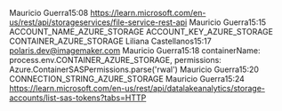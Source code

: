 Mauricio Guerra15:08
https://learn.microsoft.com/en-us/rest/api/storageservices/file-service-rest-api
Mauricio Guerra15:15
ACCOUNT_NAME_AZURE_STORAGE
ACCOUNT_KEY_AZURE_STORAGE
CONTAINER_AZURE_STORAGE
Liliana Castellanos15:17
polaris.dev@imagemaker.com
Mauricio Guerra15:18
containerName: process.env.CONTAINER_AZURE_STORAGE,
            permissions: Azure.ContainerSASPermissions.parse('rwal')
Mauricio Guerra15:20
CONNECTION_STRING_AZURE_STORAGE
Mauricio Guerra15:24
https://learn.microsoft.com/en-us/rest/api/datalakeanalytics/storage-accounts/list-sas-tokens?tabs=HTTP